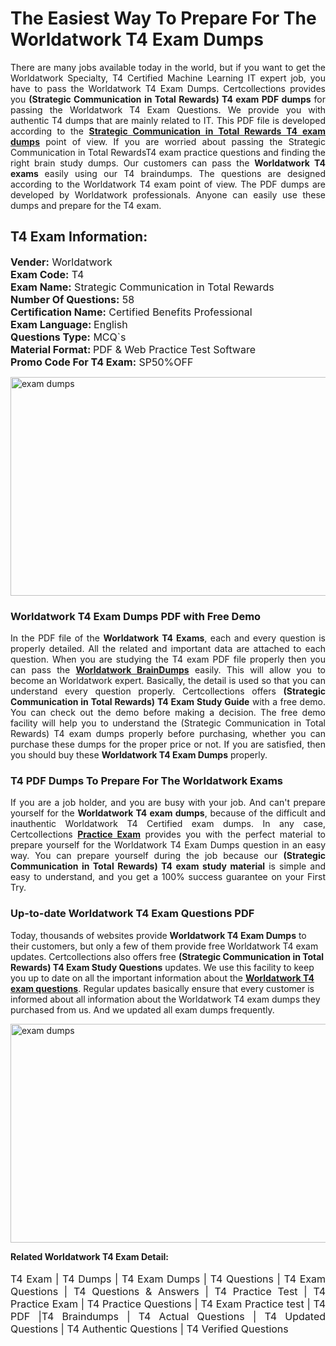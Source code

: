 <h1>The Easiest Way To Prepare For The Worldatwork T4 Exam Dumps</h1> <p style="text-align:justify">There are many jobs available today in the world, but if you want to get the Worldatwork Specialty, T4 Certified Machine Learning IT expert job, you have to pass the Worldatwork T4 Exam Dumps. Certcollections provides you <strong>(Strategic Communication in Total Rewards) T4 exam PDF dumps</strong> for passing the Worldatwork T4 Exam Questions. We provide you with authentic T4 dumps that are mainly related to IT. This PDF file is developed according to the <a href="https://www.certsofficial.com/worldatwork/t4-questions"><strong>Strategic Communication in Total Rewards T4 exam dumps</strong></a> point of view. If you are worried about passing the Strategic Communication in Total RewardsT4 exam practice questions and finding the right brain study dumps. Our customers can pass the <strong>Worldatwork T4 exams </strong>easily using our T4 braindumps. The questions are designed according to the Worldatwork T4 exam point of view. The PDF dumps are developed by Worldatwork professionals. Anyone can easily use these dumps and prepare for the T4 exam.</p> <h2><strong>T4 Exam Information:</strong></h2> <p><span style="font-size:16px"><strong>Vender:</strong> Worldatwork<br /> <strong>Exam Code:</strong> T4<br /> <strong>Exam Name:</strong> Strategic Communication in Total Rewards<br /> <strong>Number Of Questions:</strong> 58<br /> <strong>Certification Name:</strong> Certified Benefits Professional<br /> <strong>Exam Language: </strong>English<br /> <strong>Questions Type:</strong> MCQ`s<br /> <strong>Material Format: </strong>PDF & Web Practice Test Software<br /> <strong>Promo Code For T4 Exam:</strong> SP50%OFF</span></p> <p><a href="https://www.certsofficial.com/worldatwork/t4-questions" rel="no-follow"><img alt="exam dumps" src="https://www.certcollections.com/uploads/content/certsofficial.jpg" style="height:350px; width:750px" /></a></p> <h3><strong>Worldatwork T4 Exam Dumps PDF with Free Demo</strong></h3> <p style="text-align:justify">In the PDF file of the <strong>Worldatwork T4 Exams</strong>, each and every question is properly detailed. All the related and important data are attached to each question. When you are studying the T4 exam PDF file properly then you can pass the <a href="https://www.certsofficial.com/worldatwork-dumps"><strong>Worldatwork BrainDumps</strong></a> easily. This will allow you to become an Worldatwork expert. Basically, the detail is used so that you can understand every question properly. Certcollections offers <strong>(Strategic Communication in Total Rewards) T4 Exam Study Guide</strong> with a free demo. You can check out the demo before making a decision. The free demo facility will help you to understand the (Strategic Communication in Total Rewards) T4 exam dumps properly before purchasing, whether you can purchase these dumps for the proper price or not. If you are satisfied, then you should buy these <strong>Worldatwork T4 Exam Dumps</strong> properly.</p> <h3><strong>T4 PDF Dumps To Prepare For The Worldatwork Exams</strong></h3> <p style="text-align:justify">If you are a job holder, and you are busy with your job. And can't prepare yourself for the <strong>Worldatwork T4 exam dumps</strong>, because of the difficult and inauthentic Worldatwork T4 Certified exam dumps. In any case, Certcollections <strong><a href="https://www.certsofficial.com/">Practice Exam</a></strong> provides you with the perfect material to prepare yourself for the Worldatwork T4 Exam Dumps question in an easy way. You can prepare yourself during the job because our <strong>(Strategic Communication in Total Rewards) T4 exam study material</strong> is simple and easy to understand, and you get a 100% success guarantee on your First Try.</p> <h3><strong>Up-to-date Worldatwork T4 Exam Questions PDF</strong></h3> <p>Today, thousands of websites provide <strong>Worldatwork T4 Exam Dumps</strong> to their customers, but only a few of them provide free Worldatwork T4 exam updates. Certcollections also offers free <strong>(Strategic Communication in Total Rewards) T4 Exam Study Questions</strong> updates. We use this facility to keep you up to date on all the important information about the <a href="https://www.certsofficial.com/worldatwork/t4-questions"><strong>Worldatwork T4 exam questions</strong></a>. Regular updates basically ensure that every customer is informed about all information about the Worldatwork T4 exam dumps they purchased from us. And we updated all exam dumps frequently.</p> <p><a href="https://www.certsofficial.com/worldatwork/t4-questions"><img alt="exam dumps " src="https://www.certcollections.com/uploads/content/certsofficial2.jpg" style="height:350px; width:750px" /></a></p> <p style="text-align:justify"><span style="font-size:14px"><strong>Related Worldatwork T4 Exam Detail:</strong></span><br /> <br /> <span style="font-size:16px">T4 Exam | T4 Dumps | T4 Exam Dumps | T4 Questions | T4 Exam Questions | T4 Questions & Answers | T4 Practice Test | T4 Practice Exam | T4 Practice Questions | T4 Exam Practice test | T4 PDF |T4 Braindumps | T4 Actual Questions | T4 Updated Questions | T4 Authentic Questions | T4 Verified Questions</span></p>

